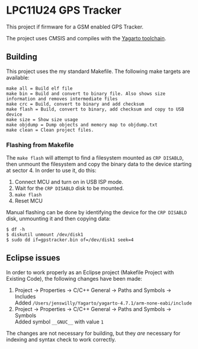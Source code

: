 # LPC11U24 GPS Tracker
This project if firmware for a GSM enabled GPS Tracker.

The project uses CMSIS and compiles with the [Yagarto toolchain](http://yagarto.de).

## Building
This project uses the my standard Makefile. The following make targets are available:

	make all = Build elf file
	make bin = Build and convert to binary file. Also shows size information and removes intermediate files
	make crc = Build, convert to binary and add checksum
	make flash = Build, convert to binary, add checksum and copy to USB device
	make size = Show size usage
	make objdump = Dump objects and memory map to objdump.txt
	make clean = Clean project files.

### Flashing from Makefile
The `make flash` will attempt to find a filesystem mounted as `CRP DISABLD`, then unmount the filesystem and copy the binary data to the device starting at sector 4. In order to use it, do this:

1. Connect MCU and turn on in USB ISP mode.
2. Wait for the `CRP DISABLD` disk to be mounted.
3. `make flash`
4. Reset MCU

Manual flashing can be done by identifying the device for the `CRP DISABLD` disk, unmounting it and then copying data:

	$ df -h
	$ diskutil unmount /dev/disk1
	$ sudo dd if=gpstracker.bin of=/dev/disk1 seek=4


## Eclipse issues
In order to work properly as an Eclipse project (Makefile Project with Existing Code), the following changes have been made:

1. Project -> Properties -> C/C++ General -> Paths and Symbols -> Includes  
Added `/Users/jenswilly/Yagarto/yagarto-4.7.1/arm-none-eabi/include`
2. Project -> Properties -> C/C++ General -> Paths and Symbols -> Symbols  
Added symbol `__GNUC__` with value `1`

The changes are not necessary for building, but they *are* necessary for indexing and syntax check to work correctly.
